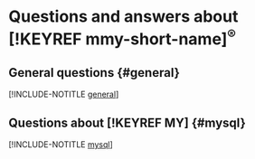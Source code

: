 # Questions and answers about [!KEYREF mmy-short-name]<sup>®</sup>

## General questions {#general}

[!INCLUDE-NOTITLE [general](general.md)]

## Questions about [!KEYREF MY] {#mysql}

[!INCLUDE-NOTITLE [mysql](mysql.md)]

